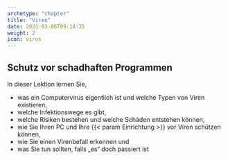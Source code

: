 ```yaml
---
archetype: "chapter"
title: "Viren"
date: 2021-03-06T09:14:35
weight: 2
icon: virus
---
```


## Schutz vor schadhaften Programmen

In dieser Lektion lernen Sie,

  * was ein Computervirus eigentlich ist und welche Typen von Viren existieren,
  * welche Infektionswege es gibt,
  * welche Risiken bestehen und welche Schäden entstehen können,
  * wie Sie Ihren PC und Ihre {{< param Einrichtung >}} vor Viren schützen können,
  * wie Sie einen Virenbefall erkennen und
  * was Sie tun sollten, falls „es“ doch passiert ist

